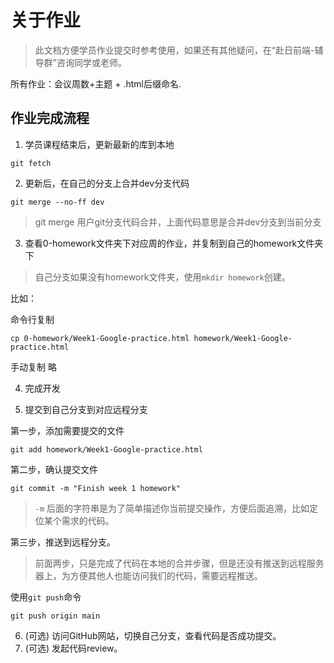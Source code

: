 
# 关于作业
> 此文档方便学员作业提交时参考使用，如果还有其他疑问，在“赴日前端-辅导群”咨询同学或老师。

所有作业：会议周数+主题 + .html后缀命名.

## 作业完成流程

1. 学员课程结束后，更新最新的库到本地

```
git fetch
```

2. 更新后，在自己的分支上合并dev分支代码

```
git merge --no-ff dev
```
> git merge 用户git分支代码合并，上面代码意思是合并dev分支到当前分支

3. 查看0-homework文件夹下对应周的作业，并复制到自己的homework文件夹下

> 自己分支如果没有homework文件夹，使用`mkdir homework`创建。

比如：

命令行复制

```
cp 0-homework/Week1-Google-practice.html homework/Week1-Google-practice.html
```

手动复制
略

4. 完成开发

5. 提交到自己分支到对应远程分支

第一步，添加需要提交的文件

```
git add homework/Week1-Google-practice.html
```

第二步，确认提交文件

```
git commit -m "Finish week 1 homework"
```
> `-m` 后面的字符串是为了简单描述你当前提交操作，方便后面追溯，比如定位某个需求的代码。

第三步，推送到远程分支。

> 前面两步，只是完成了代码在本地的合并步骤，但是还没有推送到远程服务器上，为方便其他人也能访问我们的代码，需要远程推送。

使用`git push`命令

```
git push origin main
```

6. (可选) 访问GitHub网站，切换自己分支，查看代码是否成功提交。
7. (可选) 发起代码review。